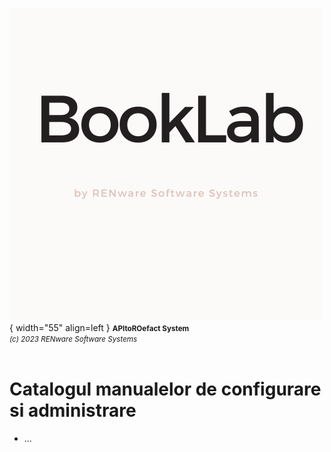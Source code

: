 ![api_to_roefact_logo](../pictures/api_to_roefact_logo.png){ width="55" align=left }
<small markdown="1">**APItoROefact System**<br>
*(c) 2023 RENware Software Systems*
</small><br><br>



# Catalogul manualelor de configurare si administrare


* ...


